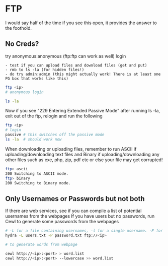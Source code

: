 # FTP

I would say half of the time if you see this open, it provides the answer to the foothold.

## No Creds?

try anonymous:anonymous (ftp:ftp can work as well) login

	- test if you can upload files and download files (get and put)
	- rmb to ls -la (for hidden files!)
    - do try admin:admin (this might actually work! There is at least one PG box that works like this)

```bash
ftp <ip>
# anonymous login

ls -la

```
Now if you see "229 Entering Extended Passive Mode" after running ls -la, exit out of the ftp, relogin and run the following

```bash
ftp <ip>
# login
passive # this switches off the passive mode
ls -la  # should work now
```

When downloading or uploading files, remember to run ASCII if uploading/downloading text files and Binary if uploading/downloading any other files such as exe, php, zip, pdf etc or else your file may get corrupted!

```bash
ftp> ascii
200 Switching to ASCII mode.
ftp> binary
200 Switching to Binary mode.
```


## Only Usernames or Passwords but not both

If there are web services, see if you can compile a list of potential usernames from the webpages
If you have users but no passwords, run Cewl to generate some passwords from the webpages

```bash
# -L for a file containing usernames, -l for a single username. -P for a file containing passwords, -p for a single password
hydra -L users.txt -P password.txt ftp://<ip>

# to generate words from webpage

cewl http://<ip>:<port> > word.list
cewl http://<ip>:<port> --lowercase >> word.list

```
